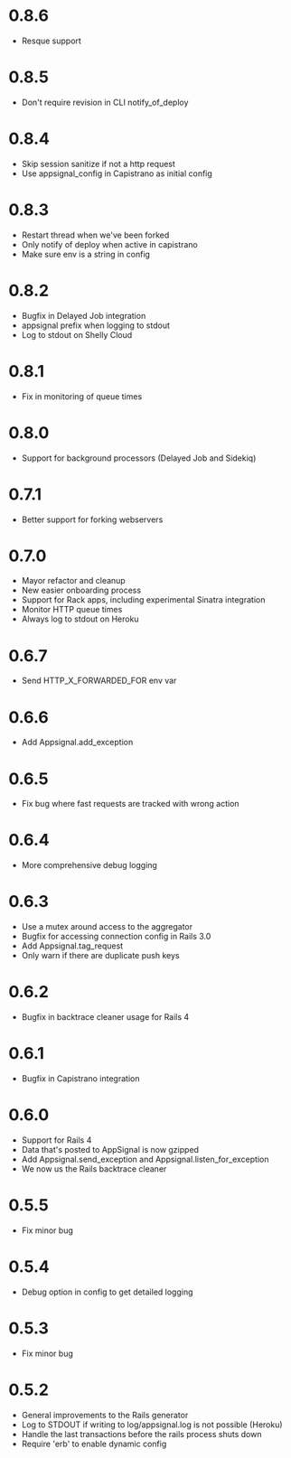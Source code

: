 # 0.8.6
* Resque support

# 0.8.5
* Don't require revision in CLI notify_of_deploy

# 0.8.4
* Skip session sanitize if not a http request
* Use appsignal_config in Capistrano as initial config

# 0.8.3
* Restart thread when we've been forked
* Only notify of deploy when active in capistrano
* Make sure env is a string in config

# 0.8.2
* Bugfix in Delayed Job integration
* appsignal prefix when logging to stdout
* Log to stdout on Shelly Cloud

# 0.8.1
* Fix in monitoring of queue times

# 0.8.0
* Support for background processors (Delayed Job and Sidekiq)

# 0.7.1
* Better support for forking webservers

# 0.7.0
* Mayor refactor and cleanup
* New easier onboarding process
* Support for Rack apps, including experimental Sinatra integration
* Monitor HTTP queue times
* Always log to stdout on Heroku

# 0.6.7
* Send HTTP_X_FORWARDED_FOR env var

# 0.6.6
* Add Appsignal.add_exception

# 0.6.5
* Fix bug where fast requests are tracked with wrong action

# 0.6.4
* More comprehensive debug logging

# 0.6.3
* Use a mutex around access to the aggregator
* Bugfix for accessing connection config in Rails 3.0
* Add Appsignal.tag_request
* Only warn if there are duplicate push keys

# 0.6.2
* Bugfix in backtrace cleaner usage for Rails 4

# 0.6.1
* Bugfix in Capistrano integration

# 0.6.0
* Support for Rails 4
* Data that's posted to AppSignal is now gzipped
* Add Appsignal.send_exception and Appsignal.listen_for_exception
* We now us the Rails backtrace cleaner

# 0.5.5
* Fix minor bug

# 0.5.4
* Debug option in config to get detailed logging

# 0.5.3
* Fix minor bug

# 0.5.2
* General improvements to the Rails generator
* Log to STDOUT if writing to log/appsignal.log is not possible (Heroku)
* Handle the last transactions before the rails process shuts down
* Require 'erb' to enable dynamic config
